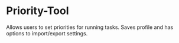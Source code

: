 # Priority-Tool
Allows users to set priorities for running tasks. Saves profile and has options to import/export settings. 
